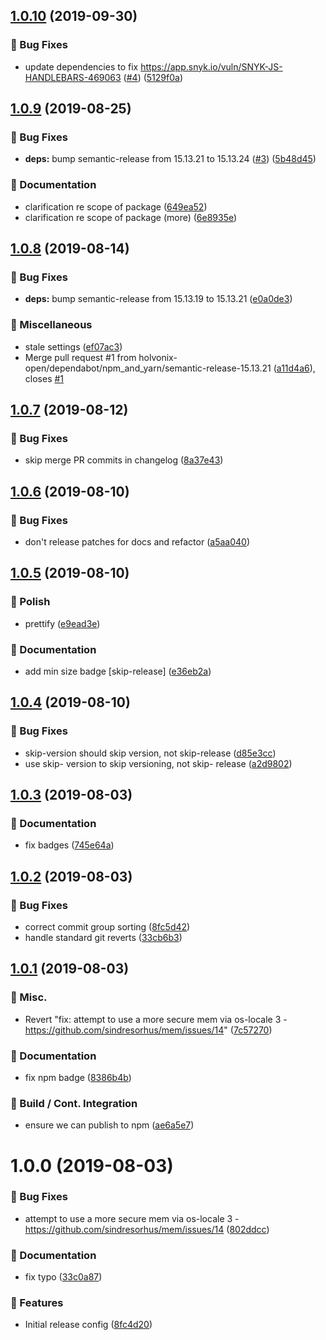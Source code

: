 ## [1.0.10](https://github.com/holvonix-open/release-config-js/compare/v1.0.9...v1.0.10) (2019-09-30)


### 🐛 Bug Fixes

* update dependencies to fix https://app.snyk.io/vuln/SNYK-JS-HANDLEBARS-469063 ([#4](https://github.com/holvonix-open/release-config-js/issues/4)) ([5129f0a](https://github.com/holvonix-open/release-config-js/commit/5129f0a))

## [1.0.9](https://github.com/holvonix-open/release-config-js/compare/v1.0.8...v1.0.9) (2019-08-25)


### 🐛 Bug Fixes

* **deps:** bump semantic-release from 15.13.21 to 15.13.24 ([#3](https://github.com/holvonix-open/release-config-js/issues/3)) ([5b48d45](https://github.com/holvonix-open/release-config-js/commit/5b48d45))


### 📖 Documentation

* clarification re scope of package ([649ea52](https://github.com/holvonix-open/release-config-js/commit/649ea52))
* clarification re scope of package (more) ([6e8935e](https://github.com/holvonix-open/release-config-js/commit/6e8935e))

## [1.0.8](https://github.com/holvonix-open/release-config-js/compare/v1.0.7...v1.0.8) (2019-08-14)


### 🐛 Bug Fixes

* **deps:** bump semantic-release from 15.13.19 to 15.13.21 ([e0a0de3](https://github.com/holvonix-open/release-config-js/commit/e0a0de3))


### 🧦 Miscellaneous

* stale settings ([ef07ac3](https://github.com/holvonix-open/release-config-js/commit/ef07ac3))
* Merge pull request #1 from holvonix-open/dependabot/npm_and_yarn/semantic-release-15.13.21 ([a11d4a6](https://github.com/holvonix-open/release-config-js/commit/a11d4a6)), closes [#1](https://github.com/holvonix-open/release-config-js/issues/1)

## [1.0.7](https://github.com/holvonix-open/release-config-js/compare/v1.0.6...v1.0.7) (2019-08-12)


### 🐛 Bug Fixes

* skip merge PR commits in changelog ([8a37e43](https://github.com/holvonix-open/release-config-js/commit/8a37e43))

## [1.0.6](https://github.com/holvonix-open/release-config-js/compare/v1.0.5...v1.0.6) (2019-08-10)


### 🐛 Bug Fixes

* don't release patches for docs and refactor ([a5aa040](https://github.com/holvonix-open/release-config-js/commit/a5aa040))

## [1.0.5](https://github.com/holvonix-open/release-config-js/compare/v1.0.4...v1.0.5) (2019-08-10)


### 💄 Polish

* prettify ([e9ead3e](https://github.com/holvonix-open/release-config-js/commit/e9ead3e))


### 📖 Documentation

* add min size badge [skip-release] ([e36eb2a](https://github.com/holvonix-open/release-config-js/commit/e36eb2a))

## [1.0.4](https://github.com/holvonix-open/release-config-js/compare/v1.0.3...v1.0.4) (2019-08-10)


### 🐛 Bug Fixes

* skip-version should skip version, not skip-release ([d85e3cc](https://github.com/holvonix-open/release-config-js/commit/d85e3cc))
* use skip- version to skip versioning, not skip- release ([a2d9802](https://github.com/holvonix-open/release-config-js/commit/a2d9802))

## [1.0.3](https://github.com/holvonix-open/release-config-js/compare/v1.0.2...v1.0.3) (2019-08-03)


### 📖 Documentation

* fix badges ([745e64a](https://github.com/holvonix-open/release-config-js/commit/745e64a))

## [1.0.2](https://github.com/holvonix-open/release-config-js/compare/v1.0.1...v1.0.2) (2019-08-03)


### 🐛 Bug Fixes

* correct commit group sorting ([8fc5d42](https://github.com/holvonix-open/release-config-js/commit/8fc5d42))
* handle standard git reverts ([33cb6b3](https://github.com/holvonix-open/release-config-js/commit/33cb6b3))

## [1.0.1](https://github.com/holvonix-open/release-config-js/compare/v1.0.0...v1.0.1) (2019-08-03)


### 🎲 Misc.

* Revert "fix: attempt to use a more secure mem via os-locale 3 - https://github.com/sindresorhus/mem/issues/14" ([7c57270](https://github.com/holvonix-open/release-config-js/commit/7c57270))


### 📖 Documentation

* fix npm badge ([8386b4b](https://github.com/holvonix-open/release-config-js/commit/8386b4b))


### 🔧 Build / Cont. Integration

* ensure we can publish to npm ([ae6a5e7](https://github.com/holvonix-open/release-config-js/commit/ae6a5e7))

# 1.0.0 (2019-08-03)


### 🐛 Bug Fixes

* attempt to use a more secure mem via os-locale 3 - https://github.com/sindresorhus/mem/issues/14 ([802ddcc](https://github.com/holvonix-open/release-config-js/commit/802ddcc))


### 📖 Documentation

* fix typo ([33c0a87](https://github.com/holvonix-open/release-config-js/commit/33c0a87))


### 🚀 Features

* Initial release config ([8fc4d20](https://github.com/holvonix-open/release-config-js/commit/8fc4d20))
